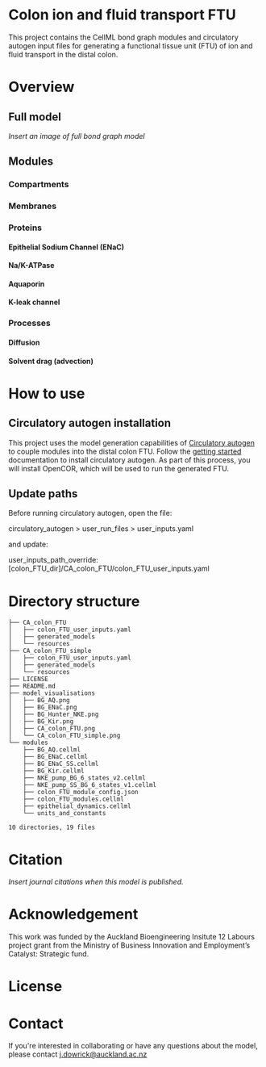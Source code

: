 # Colon ion and fluid transport FTU
This project contains the CellML bond graph modules and circulatory autogen input files for generating a functional tissue unit (FTU) of ion and fluid transport in the distal colon. 

# Overview

## Full model
*Insert an image of full bond graph model*

## Modules
### Compartments
####

### Membranes

### Proteins
#### Epithelial Sodium Channel (ENaC)
#### Na/K-ATPase
#### Aquaporin
#### K-leak channel

### Processes
#### Diffusion
#### Solvent drag (advection)

# How to use

## Circulatory autogen installation
This project uses the model generation capabilities of [Circulatory autogen](https://github.com/FinbarArgus/circulatory_autogen/tree/master) to couple modules into the distal colon FTU. Follow the [getting started](https://github.com/FinbarArgus/circulatory_autogen/blob/master/tutorial/docs/getting-started.md) documentation to install circulatory autogen. As part of this process, you will install OpenCOR, which will be used to run the generated FTU.

## Update paths
Before running circulatory autogen, open the file: 

circulatory_autogen > user_run_files > user_inputs.yaml 

and update:

user_inputs_path_override: [colon_FTU_dir]/CA_colon_FTU/colon_FTU_user_inputs.yaml


# Directory structure

```
├── CA_colon_FTU
│   ├── colon_FTU_user_inputs.yaml
│   ├── generated_models
│   └── resources
├── CA_colon_FTU_simple
│   ├── colon_FTU_user_inputs.yaml
│   ├── generated_models
│   └── resources
├── LICENSE
├── README.md
├── model_visualisations
│   ├── BG_AQ.png
│   ├── BG_ENaC.png
│   ├── BG_Hunter_NKE.png
│   ├── BG_Kir.png
│   ├── CA_colon_FTU.png
│   └── CA_colon_FTU_simple.png
└── modules
    ├── BG_AQ.cellml
    ├── BG_ENaC.cellml
    ├── BG_ENaC_SS.cellml
    ├── BG_Kir.cellml
    ├── NKE_pump_BG_6_states_v2.cellml
    ├── NKE_pump_SS_BG_6_states_v1.cellml
    ├── colon_FTU_module_config.json
    ├── colon_FTU_modules.cellml
    ├── epithelial_dynamics.cellml
    └── units_and_constants

10 directories, 19 files
```
# Citation
*Insert journal citations when this model is published.*

# Acknowledgement
This work was funded by the Auckland Bioengineering Insitute 12 Labours project grant from the Ministry of Business Innovation and Employment’s Catalyst: Strategic fund. 

# License


# Contact
If you're interested in collaborating or have any questions about the model, please contact j.dowrick@auckland.ac.nz

